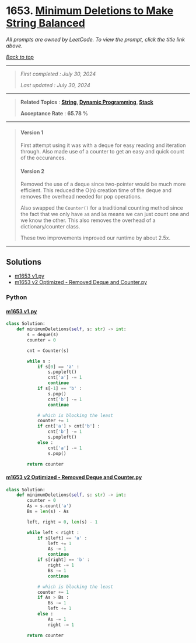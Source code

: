 # 1653. [Minimum Deletions to Make String Balanced](<https://leetcode.com/problems/minimum-deletions-to-make-string-balanced>)

*All prompts are owned by LeetCode. To view the prompt, click the title link above.*

*[Back to top](<../README.md>)*

------

> *First completed : July 30, 2024*
>
> *Last updated : July 30, 2024*

------

> **Related Topics** : **[String](<by_topic/String.md>), [Dynamic Programming](<by_topic/Dynamic Programming.md>), [Stack](<by_topic/Stack.md>)**
>
> **Acceptance Rate** : **65.78 %**

------

> #### Version 1
> First attempt using it was with a deque for easy 
> reading and iteration through. Also made use of a counter 
> to get an easy and quick count of the occurances.
> 
> #### Version 2
> Removed the use of a deque since two-pointer would be much 
> more efficient. This reduced the O(n) creation time of the deque 
> and removes the overhead needed for pop operations. 
> 
> Also swapped the `Counter()` for a traditional counting method 
> since the fact that we only have `a`s and `b`s means we can 
> just count one and we know the other. This also removes the 
> overhead of a dictionary/counter class.
> 
> These two improvements improved our runtime by about 2.5x.

------

## Solutions

- [m1653 v1.py](<../my-submissions/m1653 v1.py>)
- [m1653 v2 Optimized - Removed Deque and Counter.py](<../my-submissions/m1653 v2 Optimized - Removed Deque and Counter.py>)
### Python
#### [m1653 v1.py](<../my-submissions/m1653 v1.py>)
```Python
class Solution:
    def minimumDeletions(self, s: str) -> int:
        s = deque(s)
        counter = 0

        cnt = Counter(s)

        while s :
            if s[0] == 'a' :
                s.popleft()
                cnt['a'] -= 1
                continue
            if s[-1] == 'b' :
                s.pop()
                cnt['b'] -= 1
                continue

            # which is blocking the least
            counter += 1
            if cnt['a'] > cnt['b'] :
                cnt['b'] -= 1
                s.popleft()
            else :
                cnt['a'] -= 1
                s.pop()

        return counter
```

#### [m1653 v2 Optimized - Removed Deque and Counter.py](<../my-submissions/m1653 v2 Optimized - Removed Deque and Counter.py>)
```Python
class Solution:
    def minimumDeletions(self, s: str) -> int:
        counter = 0
        As = s.count('a')
        Bs = len(s) - As

        left, right = 0, len(s) - 1

        while left < right :
            if s[left] == 'a' :
                left += 1
                As -= 1
                continue
            if s[right] == 'b' :
                right -= 1
                Bs -= 1
                continue

            # which is blocking the least
            counter += 1
            if As > Bs :
                Bs -= 1
                left += 1
            else :
                As -= 1
                right -= 1

        return counter
```


